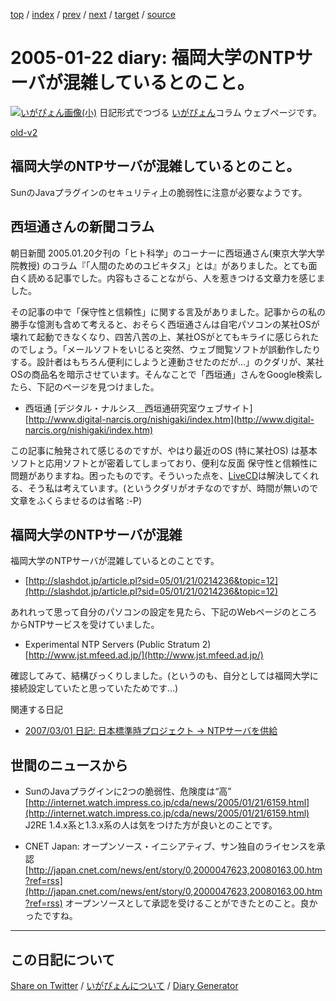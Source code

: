 [top](https://igapyon.github.io/diary/) 
 / [index](https://igapyon.github.io/diary/2005/index.html) 
 / [prev](https://igapyon.github.io/diary/2005/ig050121.html) 
 / [next](https://igapyon.github.io/diary/2005/ig050123.html) 
 / [target](https://igapyon.github.io/diary/2005/ig050122.html) 
 / [source](https://github.com/igapyon/diary/blob/gh-pages/2005/ig050122.html.src.md) 

2005-01-22 diary: 福岡大学のNTPサーバが混雑しているとのこと。
=====================================================================================================
[![いがぴょん画像(小)](https://igapyon.github.io/diary/images/iga200306s.jpg "いがぴょん")](https://igapyon.github.io/diary/memo/memoigapyon.html) 日記形式でつづる [いがぴょん](https://igapyon.github.io/diary/memo/memoigapyon.html)コラム ウェブページです。

[old-v2](ig050122-orig.html)

## 福岡大学のNTPサーバが混雑しているとのこと。

SunのJavaプラグインのセキュリティ上の脆弱性に注意が必要なようです。


## 西垣通さんの新聞コラム

朝日新聞 2005.01.20夕刊の「ヒト科学」のコーナーに西垣通さん(東京大学大学院教授) のコラム『「人間のためのユビキタス」とは』がありました。とても面白く読める記事でした。内容もさることながら、人を惹きつける文章力を感じました。

その記事の中で「保守性と信頼性」に関する言及がありました。記事からの私の勝手な憶測も含めて考えると、おそらく西垣通さんは自宅パソコンの某社OSが壊れて起動できなくなり、四苦八苦の上、某社OSがとてもキライに感じられたのでしょう。「メールソフトをいじると突然、ウェブ閲覧ソフトが誤動作したりする。設計者はもちろん便利にしようと連動させたのだが…」のクダリが、某社OSの商品名を暗示させています。そんなことで「西垣通」さんをGoogle検索したら、下記のページを見つけました。

* 西垣通 [デジタル・ナルシス＿西垣通研究室ウェブサイト]
  [http://www.digital-narcis.org/nishigaki/index.htm](http://www.digital-narcis.org/nishigaki/index.htm)

この記事に触発されて感じるのですが、やはり最近のOS (特に某社OS) は基本ソフトと応用ソフトとが密着してしまっており、便利な反面 保守性と信頼性に問題がありますね。困ったものです。そういった点を、[LiveCD](http://www.igapyon.jp/igapyon/diary/keyword/livecd.html)は解決してくれる、そう私は考えています。(というクダリがオチなのですが、時間が無いので文章をふくらませるのは省略 :-P)

## 福岡大学のNTPサーバが混雑

福岡大学のNTPサーバが混雑しているとのことです。

* [http://slashdot.jp/article.pl?sid=05/01/21/0214236&topic=12](http://slashdot.jp/article.pl?sid=05/01/21/0214236&topic=12)

あれれって思って自分のパソコンの設定を見たら、下記のWebページのところからNTPサービスを受けていました。

* Experimental NTP Servers (Public Stratum 2)
  [http://www.jst.mfeed.ad.jp/](http://www.jst.mfeed.ad.jp/)

確認してみて、結構びっくりしました。(というのも、自分としては福岡大学に接続設定していたと思っていたためです…)

関連する日記

* [2007/03/01 日記: 日本標準時プロジェクト → NTPサーバを供給](../2007/ig070301.html)

## 世間のニュースから

* SunのJavaプラグインに2つの脆弱性、危険度は“高”
  [http://internet.watch.impress.co.jp/cda/news/2005/01/21/6159.html](http://internet.watch.impress.co.jp/cda/news/2005/01/21/6159.html)
  J2RE 1.4.x系と1.3.x系の人は気をつけた方が良いとのことです。
  
* CNET Japan: オープンソース・イニシアティブ、サン独自のライセンスを承認
  [http://japan.cnet.com/news/ent/story/0,2000047623,20080163,00.htm?ref=rss](http://japan.cnet.com/news/ent/story/0,2000047623,20080163,00.htm?ref=rss)
  オープンソースとして承認を受けることができたとのこと。良かったですね。

----------------------------------------------------------------------------------------------------

## この日記について

[Share on Twitter](https://twitter.com/intent/tweet?hashtags=igapyon%2Cdiary%2C%E3%81%84%E3%81%8C%E3%81%B4%E3%82%87%E3%82%93&text=%E7%A6%8F%E5%B2%A1%E5%A4%A7%E5%AD%A6%E3%81%AENTP%E3%82%B5%E3%83%BC%E3%83%90%E3%81%8C%E6%B7%B7%E9%9B%91%E3%81%97%E3%81%A6%E3%81%84%E3%82%8B%E3%81%A8%E3%81%AE%E3%81%93%E3%81%A8%E3%80%82&url=https%3A%2F%2Figapyon.github.io%2Fdiary%2F2005%2Fig050122.html) / [いがぴょんについて](https://igapyon.github.io/diary/memo/memoigapyon.html) / [Diary Generator](https://github.com/igapyon/igapyonv3)
